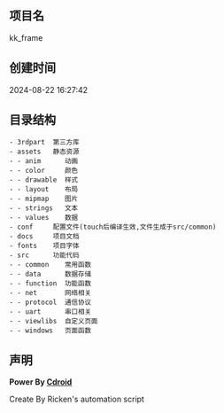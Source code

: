## 项目名
kk_frame

## 创建时间
2024-08-22 16:27:42

## 目录结构
~~~
- 3rdpart  第三方库
- assets   静态资源
- - anim      动画
- - color     颜色
- - drawable  样式
- - layout    布局
- - mipmap    图片
- - strings   文本
- - values    数据
- conf     配置文件(touch后编译生效,文件生成于src/common)
- docs     项目文档
- fonts    项目字体
- src      功能代码
- - common    常用函数
- - data      数据存储
- - function  功能函数
- - net       网络相关
- - protocol  通信协议
- - uart      串口相关
- - viewlibs  自定义页面
- - windows   页面函数
~~~

## 声明
**Power By [Cdroid](https://gitee.com/houstudio/cdroid)**

Create By Ricken's automation script